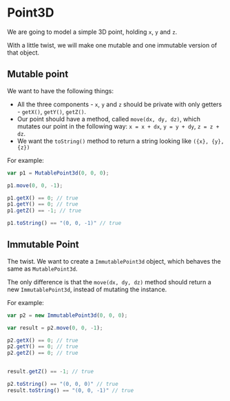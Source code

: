# Point3D

We are going to model a simple 3D point, holding `x`, `y` and `z`.


With a little twist, we will make one mutable and one immutable version of that object.

## Mutable point

We want to have the following things:

* All the three components - `x`, `y` and `z` should be private with only getters - `getX()`, `getY()`, `getZ()`.
* Our point should have a method, called `move(dx, dy, dz)`, which mutates our point in the following way: `x = x + dx`, `y = y + dy`, `z = z + dz`.
* We want the `toString()` method to return a string looking like `({x}, {y}, {z})`

For example:

```javascript
var p1 = MutablePoint3d(0, 0, 0);

p1.move(0, 0, -1);

p1.getX() == 0; // true
p1.getY() == 0; // true
p1.getZ() == -1; // true

p1.toString() == "(0, 0, -1)" // true
```

## Immutable Point

The twist. We want to create a `ImmutablePoint3d` object, which behaves the same as `MutablePoint3d`.

The only difference is that the `move(dx, dy, dz)` method should return a new `ImmutablePoint3d`, instead of mutating the instance.

For example:

```javascript
var p2 = new ImmutablePoint3d(0, 0, 0);

var result = p2.move(0, 0, -1);

p2.getX() == 0; // true
p2.getY() == 0; // true
p2.getZ() == 0; // true


result.getZ() == -1; // true

p2.toString() == "(0, 0, 0)" // true
result.toString() == "(0, 0, -1)" // true
```
